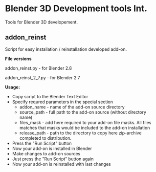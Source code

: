 # Blender 3D Development tools Int.
Tools for Blender 3D developement.

**addon_reinst**
---
Script for easy installation / reinstallation developed add-on.

**File versions**

addon_reinst.py - for Blender 2.8

addon_reinst_2_7.py - for Blender 2.7

**Usage:**
- Copy script to the Blender Text Editor
- Specify requred parameters in the special section
    - addon_name - name of the add-on source directory
    - source_path - full path to the add-on source (without directory name)
    - files_mask - add here required to your add-on file masks. All files matches that masks would be included to the add-on installation
    - release_path - path to the directory to copy here zip-archive completed to distribution.
- Press the "Run Script" button
- Now your add-on is installed in Blender
- Make changes to add-on sources
- Just press the "Run Script" button again
- Now your add-on is reinstalled with last changes
